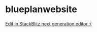 # blueplanwebsite

[Edit in StackBlitz next generation editor ⚡️](https://stackblitz.com/~/github.com/dalemcallister/blueplanwebsite)